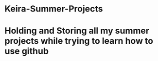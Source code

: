 # Keira-Summer-Projects
# Holding and Storing all my summer projects while trying to learn how to use github
